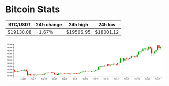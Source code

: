 # Bitcoin Stats

BTC/USDT|24h change|24h high|24h low|
|---|---|---|---|
|$19130.08|-1.67%|$19566.95|$18001.12|

<img src="./chart.svg">
